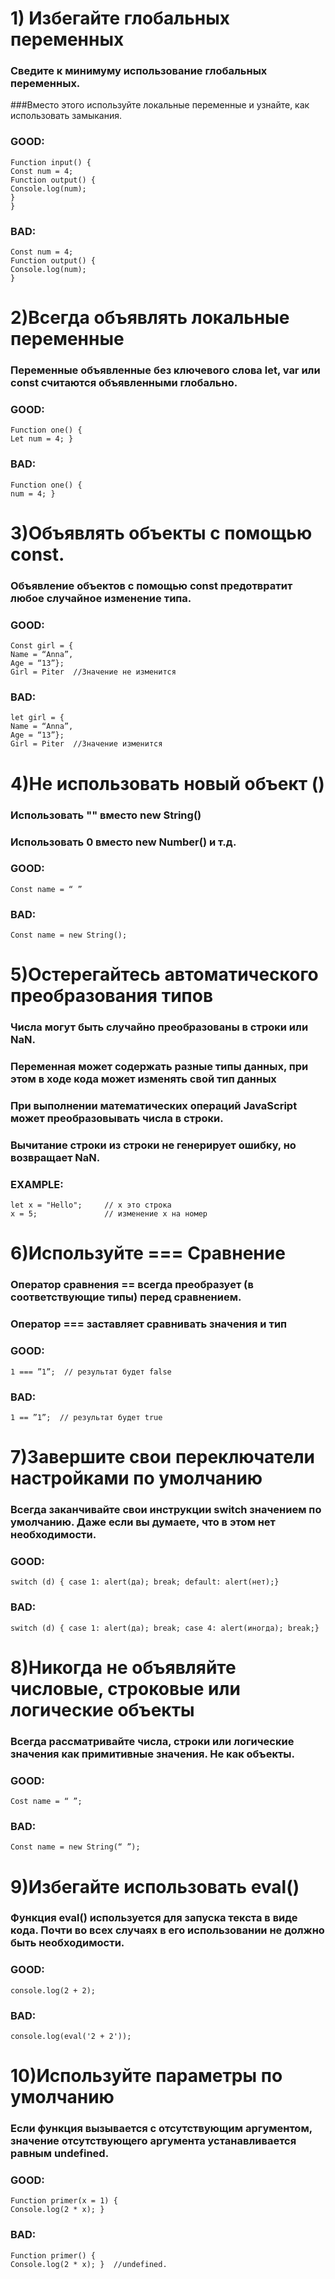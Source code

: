 # 1) Избегайте глобальных переменных
### Сведите к минимуму использование глобальных переменных. 
###Вместо этого используйте локальные переменные и узнайте, как использовать замыкания.
### GOOD:
```
Function input() {
Const num = 4;
Function output() {
Console.log(num);
}
}
```
### BAD:
```
Const num = 4;
Function output() {
Console.log(num);
}
```

# 2)Всегда объявлять локальные переменные
### Переменные объявленные без ключевого слова let, var или const считаются объявленными глобально.

### GOOD:
```
Function one() {
Let num = 4; }
```
### BAD:
```
Function one() {
num = 4; }
```

# 3)Объявлять объекты с помощью const.
### Объявление объектов с помощью const предотвратит любое случайное изменение типа.

### GOOD:
```
Const girl = {
Name = “Anna”,
Age = “13”};
Girl = Piter  //Значение не изменится
```
### BAD:
```
let girl = {
Name = “Anna”,
Age = “13”};
Girl = Piter  //Значение изменится
```
# 4)Не использовать новый объект ()
### Использовать "" вместо new String()
### Использовать 0 вместо new Number() и т.д.

### GOOD:
```
Const name = “ ”
```
### BAD:
```
Const name = new String();
```
# 5)Остерегайтесь автоматического преобразования типов
### Числа могут быть случайно преобразованы в строки или NaN.
### Переменная может содержать разные типы данных, при этом в ходе кода может изменять свой тип данных
### При выполнении математических операций JavaScript может преобразовывать числа в строки.
### Вычитание строки из строки не генерирует ошибку, но возвращает NaN.
### EXAMPLE:
```
let x = "Hello";     // x это строка
x = 5;               // изменение x на номер
```
# 6)Используйте === Сравнение
### Оператор сравнения == всегда преобразует (в соответствующие типы) перед сравнением. 
### Оператор === заставляет сравнивать значения и тип

### GOOD:
```
1 === ”1”;  // результат будет false
``` 
### BAD:
```
1 == ”1”;  // результат будет true
```
# 7)Завершите свои переключатели настройками по умолчанию
### Всегда заканчивайте свои инструкции switch значением по умолчанию. Даже если вы думаете, что в этом нет необходимости.
### GOOD:
```
switch (d) { case 1: alert(да); break; default: alert(нет);}
```
### BAD:
```
switch (d) { case 1: alert(да); break; case 4: alert(иногда); break;}
```

# 8)Никогда не объявляйте числовые, строковые или логические объекты
### Всегда рассматривайте числа, строки или логические значения как примитивные значения. Не как объекты.
### GOOD:
```
Cost name = “ ”;
```
### BAD:
```
Const name = new String(“ ”);
```
# 9)Избегайте использовать eval()
### Функция eval() используется для запуска текста в виде кода. Почти во всех случаях в его использовании не должно быть необходимости.
### GOOD:
```
console.log(2 + 2);
```
### BAD:
```
console.log(eval('2 + 2'));
```
# 10)Используйте параметры по умолчанию
### Если функция вызывается с отсутствующим аргументом, значение отсутствующего аргумента устанавливается равным undefined.

### GOOD:
```
Function primer(x = 1) {
Console.log(2 * x); }
```
### BAD:
```
Function primer() {
Console.log(2 * x); }  //undefined.
```